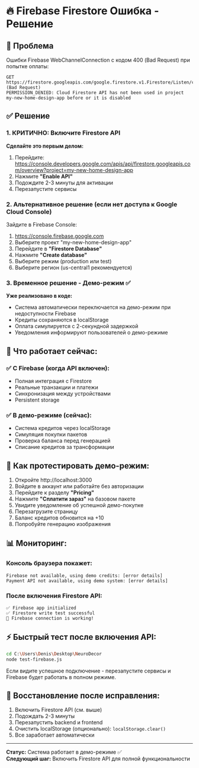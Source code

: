 # 🔥 Firebase Firestore Ошибка - Решение

## 🚨 Проблема
Ошибки Firebase WebChannelConnection с кодом 400 (Bad Request) при попытке оплаты:
```
GET https://firestore.googleapis.com/google.firestore.v1.Firestore/Listen/channel...400 (Bad Request)
PERMISSION_DENIED: Cloud Firestore API has not been used in project my-new-home-design-app before or it is disabled
```

## ✅ Решение

### 1. **КРИТИЧНО: Включите Firestore API**
**Сделайте это первым делом:**

1. Перейдите: https://console.developers.google.com/apis/api/firestore.googleapis.com/overview?project=my-new-home-design-app
2. Нажмите **"Enable API"** 
3. Подождите 2-3 минуты для активации
4. Перезапустите сервисы

### 2. **Альтернативное решение (если нет доступа к Google Cloud Console)**

Зайдите в Firebase Console:
1. https://console.firebase.google.com
2. Выберите проект "my-new-home-design-app"
3. Перейдите в **"Firestore Database"**
4. Нажмите **"Create database"** 
5. Выберите режим (production или test)
6. Выберите регион (us-central1 рекомендуется)

### 3. **Временное решение - Демо-режим** ✅
**Уже реализовано в коде:**

- Система автоматически переключается на демо-режим при недоступности Firebase
- Кредиты сохраняются в localStorage
- Оплата симулируется с 2-секундной задержкой
- Уведомления информируют пользователей о демо-режиме

## 🎯 Что работает сейчас:

### ✅ С Firebase (когда API включен):
- Полная интеграция с Firestore
- Реальные транзакции и платежи
- Синхронизация между устройствами
- Persistent storage

### ✅ В демо-режиме (сейчас):
- Система кредитов через localStorage
- Симуляция покупки пакетов
- Проверка баланса перед генерацией
- Списание кредитов за трансформации

## 🚀 Как протестировать демо-режим:

1. Откройте http://localhost:3000
2. Войдите в аккаунт или работайте без авторизации
3. Перейдите к разделу **"Pricing"**
4. Нажмите **"Сплатити зараз"** на базовом пакете
5. Увидите уведомление об успешной демо-покупке
6. Перезагрузите страницу
7. Баланс кредитов обновится на +10
8. Попробуйте генерацию изображения

## 📊 Мониторинг:

### Консоль браузера покажет:
```
Firebase not available, using demo credits: [error details]
Payment API not available, using demo system: [error details]
```

### После включения Firestore API:
```
✅ Firebase app initialized
✅ Firestore write test successful  
🎉 Firebase connection is working!
```

## ⚡ Быстрый тест после включения API:

```bash
cd C:\Users\Denis\Desktop\NeuroDecor
node test-firebase.js
```

Если видите успешное подключение - перезапустите сервисы и Firebase будет работать в полном режиме.

## 🔧 Восстановление после исправления:

1. Включить Firestore API (см. выше)
2. Подождать 2-3 минуты
3. Перезапустить backend и frontend
4. Очистить localStorage (опционально): `localStorage.clear()`
5. Все заработает автоматически

---
**Статус:** Система работает в демо-режиме ✅  
**Следующий шаг:** Включить Firestore API для полной функциональности